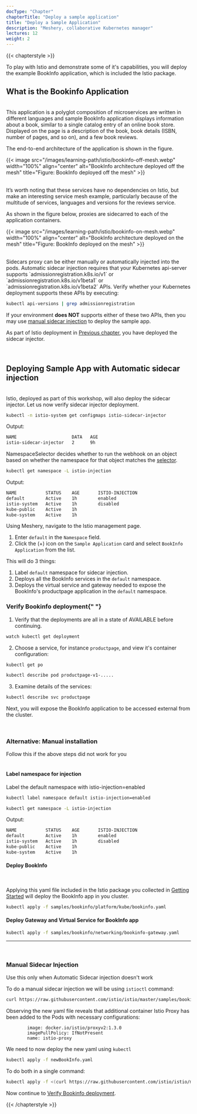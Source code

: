 ```yaml
---
docType: "Chapter"
chapterTitle: "Deploy a sample application"
title: "Deploy a Sample Application"
description: "Meshery, collaborative Kubernetes manager"
lectures: 12
weight: 2
---
```


{{< chapterstyle >}}

To play with Istio and demonstrate some of it's capabilities, you will deploy the example BookInfo application, which is included the Istio package.

<h2 class="chapter-sub-heading">What is the Bookinfo Application </h2>
<br />
This application is a polyglot composition of microservices are written in different
languages and sample BookInfo application displays information about a book, similar to a
single catalog entry of an online book store. Displayed on the page is a description of
the book, book details (ISBN, number of pages, and so on), and a few book reviews.

The end-to-end architecture of the application is shown in the figure.

{{< image src="/images/learning-path/istio/bookinfo-off-mesh.webp" width="100%" align="center" alt="BookInfo architecture deployed off the mesh" title="Figure: BookInfo deployed off the mesh" >}}

<br />
It’s worth noting that these services have no dependencies on Istio, but make an interesting
service mesh example, particularly because of the multitude of services, languages and versions
for the reviews service.

As shown in the figure below, proxies are sidecarred to each of the application containers.

{{< image src="/images/learning-path/istio/bookinfo-on-mesh.webp" width="100%" align="center" alt="BookInfo architecture deployed on the mesh" title="Figure: BookInfo deployed on the mesh" >}}

<br />
Sidecars proxy can be either manually or automatically injected into the pods. Automatic sidecar
injection requires that your Kubernetes api-server supports `admissionregistration.k8s.io/v1`
or `admissionregistration.k8s.io/v1beta1` or `admissionregistration.k8s.io/v1beta2` APIs. Verify
whether your Kubernetes deployment supports these APIs by executing:

```sh
kubectl api-versions | grep admissionregistration
```

If your environment **does NOT** supports either of these two APIs, then you may use [manual sidecar injection](#manual-sidecar-inj) to deploy the sample app.

As part of Istio deployment in [Previous chapter](./getting-started), you have deployed the sidecar injector.

<br />
<h2 class="chapter-sub-heading">
  <a name="auto"></a> Deploying Sample App with Automatic sidecar injection
</h2>

<br />
Istio, deployed as part of this workshop, will also deploy the sidecar injector. Let us now
verify sidecar injector deployment.

```sh
kubectl -n istio-system get configmaps istio-sidecar-injector
```

Output:

```sh
NAME                     DATA   AGE
istio-sidecar-injector   2      9h
```

NamespaceSelector decides whether to run the webhook on an object based on whether the namespace for that object matches the [selector](https://kubernetes.io/docs/concepts/overview/working-with-objects/labels/#label-selectors).

```sh
kubectl get namespace -L istio-injection
```

Output:

```sh
NAME           STATUS    AGE       ISTIO-INJECTION
default        Active    1h        enabled
istio-system   Active    1h        disabled
kube-public    Active    1h
kube-system    Active    1h
```

Using Meshery, navigate to the Istio management page.

1. Enter `default` in the `Namespace` field.
1. Click the (+) icon on the `Sample Application` card and select `BookInfo Application` from the list.

This will do 3 things:

1. Label `default` namespace for sidecar injection.
1. Deploys all the BookInfo services in the `default` namespace.
1. Deploys the virtual service and gateway needed to expose the BookInfo's productpage application in the `default` namespace.

<h3 class="chapter-sub-heading">
  <a name="verify"></a> Verify Bookinfo deployment{" "}
</h3>

1. Verify that the deployments are all in a state of AVAILABLE before continuing.

```sh
watch kubectl get deployment
```

2. Choose a service, for instance `productpage`, and view it's container configuration:

```sh
kubectl get po

kubectl describe pod productpage-v1-.....
```

3. Examine details of the services:

```sh
kubectl describe svc productpage
```

Next, you will expose the BookInfo application to be accessed external from the cluster.

<br />
<h3>Alternative: Manual installation </h3>
Follow this if the above steps did not work for you
<br />
<br />

<h4 class="chapter-alt-heading"> Label namespace for injection</h4>

Label the default namespace with istio-injection=enabled

```sh
kubectl label namespace default istio-injection=enabled
```

```sh
kubectl get namespace -L istio-injection
```

Output:

```sh
NAME           STATUS    AGE       ISTIO-INJECTION
default        Active    1h        enabled
istio-system   Active    1h        disabled
kube-public    Active    1h
kube-system    Active    1h
```

<h4 class="chapter-alt-heading"> Deploy BookInfo</h4>
<br />

Applying this yaml file included in the Istio package you collected in [Getting Started](./getting-started) will deploy the BookInfo app in you cluster.

```sh
kubectl apply -f samples/bookinfo/platform/kube/bookinfo.yaml
```

<h4 class="chapter-alt-heading">Deploy Gateway and Virtual Service for BookInfo app</h4>

```sh
kubectl apply -f samples/bookinfo/networking/bookinfo-gateway.yaml
```

<hr />
<br />

<h3>
  <a name="manual-sidecar-inj" />
  Manual Sidecar Injection
</h3>

<p>Use this only when Automatic Sidecar injection doesn't work</p>

To do a manual sidecar injection we will be using `istioctl` command:

```sh
curl https://raw.githubusercontent.com/istio/istio/master/samples/bookinfo/platform/kube/bookinfo.yaml | istioctl kube-inject -f - > newBookInfo.yaml
```

Observing the new yaml file reveals that additional container Istio Proxy has been added to the Pods with necessary configurations:

```
        image: docker.io/istio/proxyv2:1.3.0
        imagePullPolicy: IfNotPresent
        name: istio-proxy
```

We need to now deploy the new yaml using `kubectl`

```sh
kubectl apply -f newBookInfo.yaml
```

To do both in a single command:

```sh
kubectl apply -f <(curl https://raw.githubusercontent.com/istio/istio/master/samples/bookinfo/platform/kube/bookinfo.yaml | istioctl kube-inject -f -)
```

Now continue to [Verify Bookinfo deployment](#verify).

{{< /chapterstyle >}}